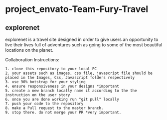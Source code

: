 # project_envato-Team-Fury-Travel

## explorenet 
explorenet is a travel site designed in order to give users an opportunity to live their lives full of adventures such as going to some of the most beautiful locations on the planet.

Collaboration Instructions:

    1. clone this repository to your local PC
    2. your assets such as images, css file, javascript file should be placed in the Images, Css, Javascript folders respectively
    3. use 90% botstrap for your styling
    4. ensure responsiveness in your designs *important
    5. create a new branch locally name it according to the the instruction on the user story
    6. once you are done working run "git pull" locally
    7. push your code to the repository
    8. make a Pull request to the master branch. 
    9. stop there. do not merge your PR *very important.
